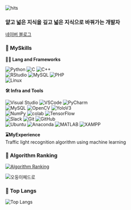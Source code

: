 <!--Head -->
![hits](https://hits.seeyoufarm.com/api/count/incr/badge.svg?url=https%3A%2F%2Fgithub.com%2FCoke-Eating-Polarbear&edge_flat=true&title=Duck)
### 얕고 넓은 지식을 깊고 넓은 지식으로 바꿔가는 개발자

[네이버 블로그](https://blog.naver.com/cokebear2862)

<!-- Body -->
### 🦾 MySkills
**🧑‍💻 Lang and Frameworks**

![Python](https://img.shields.io/badge/python-3776AB.svg?&style=for-the-badge&logo=python&logoColor=white) 
![C](https://img.shields.io/badge/c-A8B9CC.svg?&style=for-the-badge&logo=c&logoColor=white) 
![C++](https://img.shields.io/badge/C++-000000.svg?&style=for-the-badge) </br>
![RStudio](https://img.shields.io/badge/rstudio-75AADB.svg?&style=for-the-badge&logo=rstudio&logoColor=white)
![MySQL](https://img.shields.io/badge/mysql-4479A1.svg?&style=for-the-badge&logo=mysql&logoColor=white)
![PHP](https://img.shields.io/badge/php-777BB4.svg?&style=for-the-badge&logo=php&logoColor=white) </br>
![Linux](https://img.shields.io/badge/linux-FCC624.svg?&style=for-the-badge&logo=linux&logoColor=white) 

**🛠️ Infra and Tools**

![Visual Studio](https://img.shields.io/badge/visualstudio-5C2D91.svg?&style=for-the-badge&logo=visualstudio&logoColor=white)
![VSCode](https://img.shields.io/badge/VScode-000000.svg?&style=for-the-badge)
![PyCharm](https://img.shields.io/badge/pycharm-000000.svg?&style=for-the-badge&logo=pycharm&logoColor=white)</br>
![MySQL](https://img.shields.io/badge/mysql-4479A1.svg?&style=for-the-badge&logo=mysql&logoColor=white)
![OpenCV](https://img.shields.io/badge/opencv-5C3EE8.svg?&style=for-the-badge&logo=opencv&logoColor=white)
![YoloV3](https://img.shields.io/badge/Yolov3-000000.svg?&style=for-the-badge) </br>
![NumPy](https://img.shields.io/badge/numpy-013243.svg?&style=for-the-badge&logo=numpy&logoColor=white)
![colab](https://img.shields.io/badge/colab-F9AB00.svg?&style=for-the-badge&logo=googlecolab&logoColor=white)
![TensorFlow](https://img.shields.io/badge/tensorflow-FF6F00.svg?&style=for-the-badge&logo=tensorflow&logoColor=white) </br>
![Slack](https://img.shields.io/badge/slack-4A154B.svg?&style=for-the-badge&logo=slack&logoColor=white) 
![Git](https://img.shields.io/badge/git-F05032.svg?&style=for-the-badge&logo=git&logoColor=white) 
![GitHub](https://img.shields.io/badge/github-181717.svg?&style=for-the-badge&logo=github&logoColor=white) </br>
![Ubuntu](https://img.shields.io/badge/ubuntu-E95420.svg?&style=for-the-badge&logo=ubuntu&logoColor=white) 
![Anaconda](https://img.shields.io/badge/anaconda-44A833.svg?&style=for-the-badge&logo=anaconda&logoColor=white)
![MATLAB](https://img.shields.io/badge/Matlab-000000.svg?&style=for-the-badge)
![XAMPP](https://img.shields.io/badge/xampp-FB7A24.svg?&style=for-the-badge&logo=xampp&logoColor=white) 

**⌛MyExperience**</br>
Traffic light recognition algorithm using machine learning</br>

### 🚩 Algorithm Ranking
[![Algorithm Ranking](https://mazassumnida.wtf/api/v2/generate_badge?boj=audwns2862)](https://solved.ac/profile/audwns2862)

![오둥이페드로](https://i.imgur.com/nFyt3hz.gif)


### 🚌 Top Langs
![Top Langs](https://github-readme-stats.vercel.app/api/top-langs/?username=Coke-Eating-Polarbear&layout=donut-vertical)
